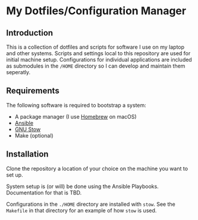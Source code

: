 # My Dotfiles/Configuration Manager

## Introduction

This is a collection of dotfiles and scripts for software I use on
my laptop and other systems. Scripts and settings local to this
repository are used for initial machine setup. Configurations for
individual applications are included as submodules in the `/HOME`
directory so I can develop and maintain them seperatly.

## Requirements

The following software is required to bootstrap a system:

 * A package manager (I use [Homebrew](https://brew.sh/) on macOS)
 * [Ansible](https://www.ansible.com/community)
 * [GNU Stow](https://www.gnu.org/software/stow/)
 * Make (optional)

## Installation

Clone the repository a location of your choice on the machine you
want to set up.

System setup is (or will) be done using the Ansible Playbooks.
Documentation for that is TBD.

Configurations in the `./HOME` directory are installed with `stow`.
See the `Makefile` in that directory for an example of how `stow`
is used.
